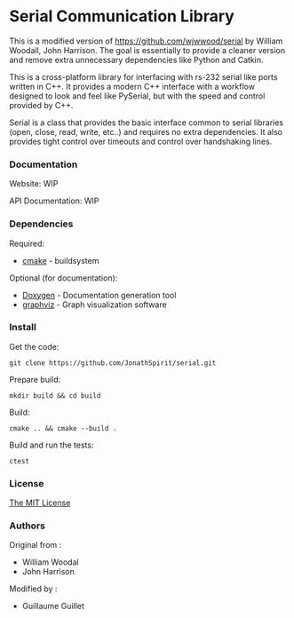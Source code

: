 # Serial Communication Library

This is a modified version of https://github.com/wjwwood/serial by
William Woodall, John Harrison. The goal is essentially to provide a cleaner
version and remove extra unnecessary dependencies like Python and Catkin.

This is a cross-platform library for interfacing with rs-232 serial like ports written in C++.
It provides a modern C++ interface with a workflow designed to look and feel like PySerial,
but with the speed and control provided by C++.

Serial is a class that provides the basic interface common to serial libraries (open, close, read, write, etc..)
and requires no extra dependencies. It also provides tight control over timeouts and control over handshaking lines. 

### Documentation

Website: WIP

API Documentation: WIP

### Dependencies

Required:
* [cmake](http://www.cmake.org) - buildsystem

Optional (for documentation):
* [Doxygen](http://www.doxygen.org/) - Documentation generation tool
* [graphviz](http://www.graphviz.org/) - Graph visualization software

### Install

Get the code:

    git clone https://github.com/JonathSpirit/serial.git

Prepare build:

    mkdir build && cd build

Build:

    cmake .. && cmake --build .

Build and run the tests:

    ctest

### License

[The MIT License](LICENSE)

### Authors

Original from :
- William Woodal
- John Harrison

Modified by :
- Guillaume Guillet

